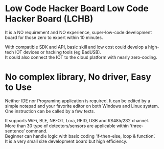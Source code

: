 Low Code Hacker Board Low Code Hacker Board (LCHB)
==================================================
It is a NO requirement and NO experience, super-low-code development board for those zero to expert within 10 minutes.

With compatible SDK and API, basic skill and low cost could develop a high-tech IOT devices or hacking tools (eg BadUSB).  
It could also connect the IOT to the cloud platform with nearly zero-coding. 

No complex library, No driver, Easy to Use
===========================================
Neither IDE nor Programing application is required.  It can be edited by a simple notepad and your favorite editor on both Windows and Linux system.  
One instruction can be called by a few texts.  

It supports WiFi, BLE, NB-OT, Lora, RFID, USB and RS485/232 channel.  
More than 30 type of detectors/sensors are applicable within ‘three-sentence’ command.  
Beginner can handle logic with basic coding ‘if-then-else, loop &amp; function’.  
It is a very small size development board but high efficiency.
